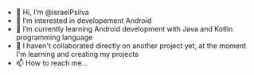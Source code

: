 - 👋 Hi, I’m @israelPsilva
- 👀 I’m interested in developement Android
- 🌱 I’m currently learning Android development with Java and Kotlin programming language
- 💞️ I haven't collaborated directly on another project yet, at the moment I'm learning and creating my projects
- 📫 How to reach me...

<!---
israelPsilva/israelPsilva is a ✨ special ✨ repository because its `README.md` (this file) appears on your GitHub profile.
You can click the Preview link to take a look at your changes.
--->
